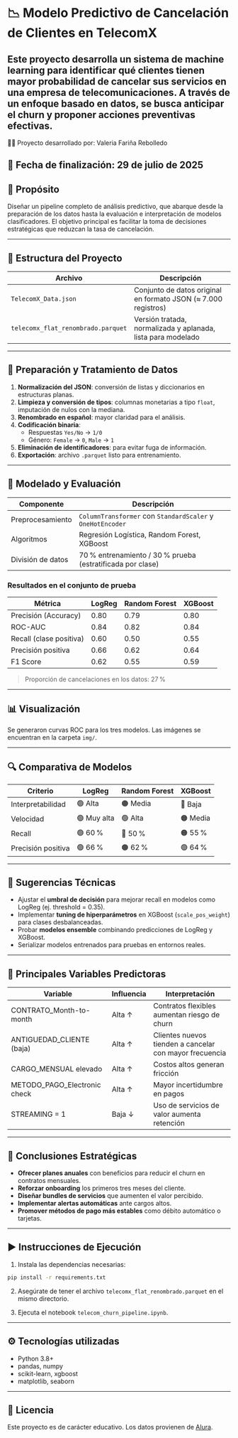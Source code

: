 # 📉 **Modelo Predictivo de Cancelación de Clientes en TelecomX**

Este proyecto desarrolla un sistema de machine learning para identificar qué clientes tienen mayor probabilidad de cancelar sus servicios en una empresa de telecomunicaciones. A través de un enfoque basado en datos, se busca anticipar el churn y proponer acciones preventivas efectivas.
---
👩‍💻 Proyecto desarrollado por: Valeria Fariña Rebolledo 

📆 Fecha de finalización: 29 de julio de 2025
---

## 🎯 **Propósito**

Diseñar un pipeline completo de análisis predictivo, que abarque desde la preparación de los datos hasta la evaluación e interpretación de modelos clasificadores. El objetivo principal es facilitar la toma de decisiones estratégicas que reduzcan la tasa de cancelación.

---

## 📁 **Estructura del Proyecto**

| Archivo                          | Descripción                                                  |
|----------------------------------|--------------------------------------------------------------|
| `TelecomX_Data.json`             | Conjunto de datos original en formato JSON (≈ 7.000 registros) |
| `telecomx_flat_renombrado.parquet` | Versión tratada, normalizada y aplanada, lista para modelado |

---

## 🔧 **Preparación y Tratamiento de Datos**

1. **Normalización del JSON**: conversión de listas y diccionarios en estructuras planas.  
2. **Limpieza y conversión de tipos**: columnas monetarias a tipo `float`, imputación de nulos con la mediana.  
3. **Renombrado en español**: mayor claridad para el análisis.  
4. **Codificación binaria**:
   - Respuestas `Yes/No` → `1/0`  
   - Género: `Female` → `0`, `Male` → `1`
5. **Eliminación de identificadores**: para evitar fuga de información.  
6. **Exportación**: archivo `.parquet` listo para entrenamiento.

---

## 🧠 **Modelado y Evaluación**

| Componente       | Descripción                                                                 |
|------------------|------------------------------------------------------------------------------|
| Preprocesamiento | `ColumnTransformer` con `StandardScaler` y `OneHotEncoder`                  |
| Algoritmos       | Regresión Logística, Random Forest, XGBoost                                 |
| División de datos| 70 % entrenamiento / 30 % prueba (estratificada por clase)                   |

### Resultados en el conjunto de prueba

| Métrica             | LogReg | Random Forest | XGBoost |
|---------------------|--------|----------------|---------|
| Precisión (Accuracy) | 0.80   | 0.79           | 0.80    |
| ROC-AUC             | 0.84   | 0.82           | 0.84    |
| Recall (clase positiva) | 0.60 | 0.50         | 0.55    |
| Precisión positiva  | 0.66   | 0.62           | 0.64    |
| F1 Score            | 0.62   | 0.55           | 0.59    |

> Proporción de cancelaciones en los datos: 27 %

---

## 📊 **Visualización**

Se generaron curvas ROC para los tres modelos. Las imágenes se encuentran en la carpeta `img/`.

---

## 🔍 **Comparativa de Modelos**

| Criterio           | LogReg     | Random Forest | XGBoost     |
|--------------------|------------|----------------|-------------|
| Interpretabilidad  | 🟢 Alta    | 🟠 Media       | 🔴 Baja     |
| Velocidad          | 🟢 Muy alta| 🟢 Alta        | 🟠 Media    |
| Recall             | 🟢 60 %    | 🔴 50 %        | 🟠 55 %     |
| Precisión positiva | 🟢 66 %    | 🟠 62 %        | 🟢 64 %     |

---

## 🧪 **Sugerencias Técnicas**

- Ajustar el **umbral de decisión** para mejorar recall en modelos como LogReg (ej. threshold = 0.35).
- Implementar **tuning de hiperparámetros** en XGBoost (`scale_pos_weight`) para clases desbalanceadas.
- Probar **modelos ensemble** combinando predicciones de LogReg y XGBoost.
- Serializar modelos entrenados para pruebas en entornos reales.

---

## 📌 **Principales Variables Predictoras**

| Variable                       | Influencia | Interpretación                                       |
|--------------------------------|------------|------------------------------------------------------|
| CONTRATO_Month-to-month        | Alta ↑     | Contratos flexibles aumentan riesgo de churn        |
| ANTIGUEDAD_CLIENTE (baja)      | Alta ↑     | Clientes nuevos tienden a cancelar con mayor frecuencia |
| CARGO_MENSUAL elevado          | Alta ↑     | Costos altos generan fricción                       |
| METODO_PAGO_Electronic check   | Alta ↑     | Mayor incertidumbre en pagos                        |
| STREAMING = 1                  | Baja ↓     | Uso de servicios de valor aumenta retención         |

---

## 🧭 **Conclusiones Estratégicas**

- **Ofrecer planes anuales** con beneficios para reducir el churn en contratos mensuales.
- **Reforzar onboarding** los primeros tres meses del cliente.
- **Diseñar bundles de servicios** que aumenten el valor percibido.
- **Implementar alertas automáticas** ante cargos altos.
- **Promover métodos de pago más estables** como débito automático o tarjetas.

---

## ▶️ **Instrucciones de Ejecución**

1. Instala las dependencias necesarias:
```bash
pip install -r requirements.txt
```

2. Asegúrate de tener el archivo `telecomx_flat_renombrado.parquet` en el mismo directorio.

3. Ejecuta el notebook `telecom_churn_pipeline.ipynb`.

---

## ⚙️ **Tecnologías utilizadas**

- Python 3.8+
- pandas, numpy
- scikit-learn, xgboost
- matplotlib, seaborn

---

## 📎 **Licencia**

Este proyecto es de carácter educativo. Los datos provienen de [Alura](https://www.alura.com.br/).

